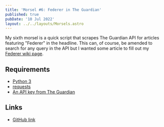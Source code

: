 ```yaml
---
title: 'Morsel #6: Federer in The Guardian'
published: true
pubDate: '10 Jul 2022'
layout: ../../layouts/Morsels.astro
---
```


My sixth morsel is a quick script that scrapes The Guardian API for articles featuring "Federer" in the headline. This can, of course, be amended to search for any query in the API but I wanted some article to fill out my [Federer wiki page](/jardim/sport/roger-federer/).

## Requirements

* [Python 3](https://www.python.org/downloads/)
* [requests](https://requests.readthedocs.io/en/latest/)
* [An API key from The Guardian](https://open-platform.theguardian.com/)

## Links

* [GitHub link](https://github.com/starchildluke/federer-in-the-guardian)